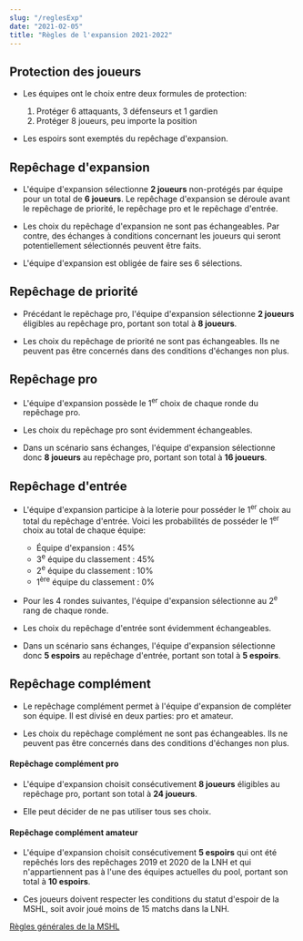 ```yaml
---
slug: "/reglesExp"
date: "2021-02-05"
title: "Règles de l'expansion 2021-2022"
---
```

## Protection des joueurs

- Les équipes ont le choix entre deux formules de protection:
    1. Protéger 6 attaquants, 3 défenseurs et 1 gardien
    2. Protéger 8 joueurs, peu importe la position

- Les espoirs sont exemptés du repêchage d'expansion.

## Repêchage d'expansion

- L'équipe d'expansion sélectionne **2 joueurs** non-protégés par équipe pour un total de **6 joueurs**.
Le repêchage d'expansion se déroule avant le repêchage de priorité, le repêchage pro et le repêchage d'entrée.

- Les choix du repêchage d'expansion ne sont pas échangeables. Par contre, des échanges à conditions concernant les joueurs qui seront potentiellement sélectionnés peuvent être faits.

- L'équipe d'expansion est obligée de faire ses 6 sélections.

## Repêchage de priorité

- Précédant le repêchage pro, l'équipe d'expansion sélectionne **2 joueurs** éligibles au repêchage pro, portant son total à **8 joueurs**.

- Les choix du repêchage de priorité ne sont pas échangeables. Ils ne peuvent pas être concernés dans des conditions d'échanges non plus.

## Repêchage pro

- L'équipe d'expansion possède le 1<sup>er</sup> choix de chaque ronde du repêchage pro.

- Les choix du repêchage pro sont évidemment échangeables.

- Dans un scénario sans échanges, l'équipe d'expansion sélectionne donc **8 joueurs** au repêchage pro, portant son total à **16 joueurs**.

## Repêchage d'entrée

- L'équipe d'expansion participe à la loterie pour posséder le 1<sup>er</sup> choix au total du repêchage d'entrée. Voici les probabilités de posséder le 1<sup>er</sup> choix au total de chaque équipe:
    - Équipe d'expansion : 45%
    - 3<sup>e</sup> équipe du classement : 45%
    - 2<sup>e</sup> équipe du classement : 10%
    - 1<sup>ère</sup> équipe du classement : 0%

- Pour les 4 rondes suivantes, l'équipe d'expansion sélectionne au 2<sup>e</sup> rang de chaque ronde.

- Les choix du repêchage d'entrée sont évidemment échangeables.

- Dans un scénario sans échanges, l'équipe d'expansion sélectionne donc **5 espoirs** au repêchage d'entrée, portant son total à **5 espoirs**.

## Repêchage complément

- Le repêchage complément permet à l'équipe d'expansion de compléter son équipe. Il est divisé en deux parties: pro et amateur.

- Les choix du repêchage complément ne sont pas échangeables. Ils ne peuvent pas être concernés dans des conditions d'échanges non plus.

#### Repêchage complément pro

- L'équipe d'expansion choisit consécutivement **8 joueurs** éligibles au repêchage pro, portant son total à **24 joueurs**.

- Elle peut décider de ne pas utiliser tous ses choix.

#### Repêchage complément amateur

- L'équipe d'expansion choisit consécutivement **5 espoirs** qui ont été repêchés lors des repêchages 2019 et 2020 de la LNH et qui n'appartiennent pas à l'une des équipes actuelles du pool, portant son total à **10 espoirs**.

- Ces joueurs doivent respecter les conditions du statut d'espoir de la MSHL, soit avoir joué moins de 15 matchs dans la LNH.

[Règles générales de la MSHL](/doc/doc)